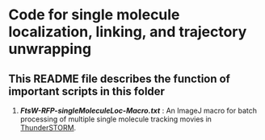 # Code for single molecule localization, linking, and trajectory unwrapping
## This README file describes the function of important scripts in this folder

1. ***FtsW-RFP-singleMoleculeLoc-Macro.txt*** : An ImageJ macro for batch processing of multiple single molecule tracking movies in [ThunderSTORM](https://zitmen.github.io/thunderstorm/).
